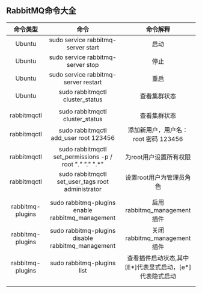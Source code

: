 ## RabbitMQ命令大全
|  命令类型   | 命令  |  命令解释  |
|  :----:  |  :----:  | :----:  |
|  Ubuntu  |  sudo service rabbitmq-server start  | 启动  |
|  Ubuntu  |  sudo service rabbitmq-server stop  | 停止  |
|  Ubuntu  |  sudo service rabbitmq-server restart  | 重启  |
|  Ubuntu  |  sudo rabbitmqctl cluster_status  | 查看集群状态  |
|    |   |   |
|  rabbitmqctl  |  sudo rabbitmqctl cluster_status  | 查看集群状态  |
|  rabbitmqctl  |  sudo rabbitmqctl add_user root 123456  |  添加新用户，用户名：root 密码 123456 |
|  rabbitmqctl  |  sudo rabbitmqctl set_permissions -p / root ".*" ".*" ".*"  |  为root用户设置所有权限 |
|  rabbitmqctl  |  sudo rabbitmqctl set_user_tags root administrator  |  设置root用户为管理员角色 |
|    |   |   |
|  rabbitmq-plugins  |  sudo rabbitmq-plugins enable rabbitmq_management  | 启用rabbitmq_management插件  |
|  rabbitmq-plugins  |  sudo rabbitmq-plugins disable rabbitmq_management  | 关闭rabbitmq_management插件  |
|  rabbitmq-plugins  |  sudo rabbitmq-plugins list  | 查看插件启动状态,其中[E*]代表显式启动，[e*]代表隐式启动  |
|    |   |   |
|    |   |   |
